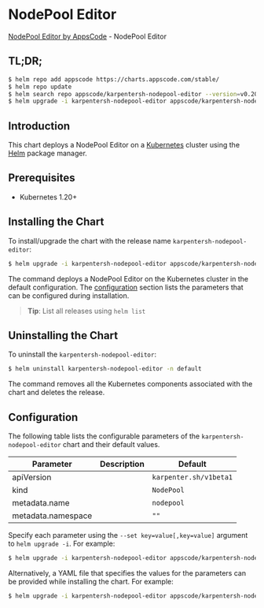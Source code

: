 # NodePool Editor

[NodePool Editor by AppsCode](https://appscode.com) - NodePool Editor

## TL;DR;

```bash
$ helm repo add appscode https://charts.appscode.com/stable/
$ helm repo update
$ helm search repo appscode/karpentersh-nodepool-editor --version=v0.20.0
$ helm upgrade -i karpentersh-nodepool-editor appscode/karpentersh-nodepool-editor -n default --create-namespace --version=v0.20.0
```

## Introduction

This chart deploys a NodePool Editor on a [Kubernetes](http://kubernetes.io) cluster using the [Helm](https://helm.sh) package manager.

## Prerequisites

- Kubernetes 1.20+

## Installing the Chart

To install/upgrade the chart with the release name `karpentersh-nodepool-editor`:

```bash
$ helm upgrade -i karpentersh-nodepool-editor appscode/karpentersh-nodepool-editor -n default --create-namespace --version=v0.20.0
```

The command deploys a NodePool Editor on the Kubernetes cluster in the default configuration. The [configuration](#configuration) section lists the parameters that can be configured during installation.

> **Tip**: List all releases using `helm list`

## Uninstalling the Chart

To uninstall the `karpentersh-nodepool-editor`:

```bash
$ helm uninstall karpentersh-nodepool-editor -n default
```

The command removes all the Kubernetes components associated with the chart and deletes the release.

## Configuration

The following table lists the configurable parameters of the `karpentersh-nodepool-editor` chart and their default values.

|     Parameter      | Description |              Default              |
|--------------------|-------------|-----------------------------------|
| apiVersion         |             | <code>karpenter.sh/v1beta1</code> |
| kind               |             | <code>NodePool</code>             |
| metadata.name      |             | <code>nodepool</code>             |
| metadata.namespace |             | <code>""</code>                   |


Specify each parameter using the `--set key=value[,key=value]` argument to `helm upgrade -i`. For example:

```bash
$ helm upgrade -i karpentersh-nodepool-editor appscode/karpentersh-nodepool-editor -n default --create-namespace --version=v0.20.0 --set apiVersion=karpenter.sh/v1beta1
```

Alternatively, a YAML file that specifies the values for the parameters can be provided while
installing the chart. For example:

```bash
$ helm upgrade -i karpentersh-nodepool-editor appscode/karpentersh-nodepool-editor -n default --create-namespace --version=v0.20.0 --values values.yaml
```
